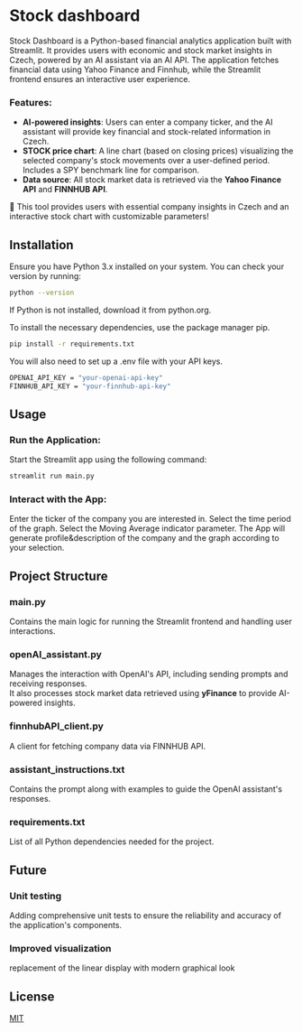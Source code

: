 # Stock dashboard
Stock Dashboard is a Python-based financial analytics application built with Streamlit. It provides users with economic and stock market insights in Czech, powered by an AI assistant via an AI API. The application fetches financial data using Yahoo Finance and Finnhub, while the Streamlit frontend ensures an interactive user experience.  

### Features:  
- **AI-powered insights**: Users can enter a company ticker, and the AI assistant will provide key financial and stock-related information in Czech.  
- **STOCK price chart**: A line chart (based on closing prices) visualizing the selected company's stock movements over a user-defined period. Includes a SPY benchmark line for comparison.
- **Data source**: All stock market data is retrieved via the **Yahoo Finance API** and **FINNHUB API**.  

🚀 This tool provides users with essential company insights in Czech and an interactive stock chart with customizable parameters! 

## Installation
Ensure you have Python 3.x installed on your system. You can check your version by running:
```bash
python --version
```
If Python is not installed, download it from python.org.

To install the necessary dependencies, use the package manager pip.
```bash
pip install -r requirements.txt
```
You will also need to set up a .env file with your API keys.
```bash
OPENAI_API_KEY = "your-openai-api-key"
FINNHUB_API_KEY = "your-finnhub-api-key"
```

## Usage
### Run the Application:
Start the Streamlit app using the following command:
```bash
streamlit run main.py
```
### Interact with the App:
Enter the ticker of the company you are interested in.
Select the time period of the graph.
Select the Moving Average indicator parameter.
The App will generate profile&description of the company and the graph according to your selection.

## Project Structure
### main.py
Contains the main logic for running the Streamlit frontend and handling user interactions.
### openAI_assistant.py  
Manages the interaction with OpenAI's API, including sending prompts and receiving responses.  
It also processes stock market data retrieved using **yFinance** to provide AI-powered insights.  
### finnhubAPI_client.py
A client for fetching company data via FINNHUB API.
### assistant_instructions.txt
Contains the prompt along with examples to guide the OpenAI assistant's responses.
### requirements.txt
List of all Python dependencies needed for the project.

## Future
### Unit testing
Adding comprehensive unit tests to ensure the reliability and accuracy of the application's components.
### Improved visualization
replacement of the linear display with modern graphical look


## License

[MIT](https://choosealicense.com/licenses/mit/)